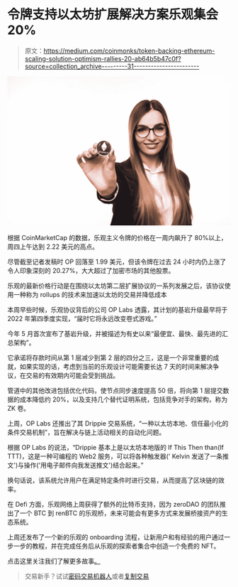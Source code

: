 # 令牌支持以太坊扩展解决方案乐观集会 20%

> 原文：<https://medium.com/coinmonks/token-backing-ethereum-scaling-solution-optimism-rallies-20-ab64b5b47c0f?source=collection_archive---------31----------------------->

![](img/0c635f73249a80de2bb5bff8f21445e4.png)

根据 CoinMarketCap 的数据，乐观主义令牌的价格在一周内飙升了 80%以上，周四上午达到 2.22 美元的高点。

尽管截至记者发稿时 OP 回落至 1.99 美元，但该令牌在过去 24 小时内仍上涨了令人印象深刻的 20.27%，大大超过了加密市场的其他股票。

乐观的最新价格行动是在围绕以太坊第二层扩展协议的一系列发展之后，该协议使用一种称为 rollups 的技术来加速以太坊的交易并降低成本

本周早些时候，乐观协议背后的公司 OP Labs 透露，其计划的基岩升级最早将于 2022 年第四季度实现，“届时它将永远改变卷式游戏。”

今年 5 月首次宣布了基岩升级，并被描述为有史以来“最便宜、最快、最先进的汇总架构”。

它承诺将存款时间从第 1 层减少到第 2 层的四分之三，这是一个非常重要的成就，如果实现的话，考虑到当前的乐观设计可能需要长达 7 天的时间来解决争议，在交易的有效期内可能会受到挑战。

管道中的其他改进包括优化代码，使节点同步速度提高 50 倍，将向第 1 层提交数据的成本降低约 20%，以及支持几个替代证明系统，包括竞争对手的架构，称为 ZK 卷。

上周，OP Labs 还推出了其 Drippie 交易系统，“一种以太坊本地、信任最小化的条件交易机制”，旨在解决与链上活动相关的自动化问题。

根据 OP Labs 的说法，“Drippie 基本上是以太坊本地版的 If This Then than(If TTT)，这是一种可编程的 Web2 服务，可以将各种触发器(' Kelvin 发送了一条推文')与操作('用电子邮件向我发送推文')结合起来。”

换句话说，该系统允许用户在满足特定条件时进行交易，从而提高了区块链的效率。

在 Defi 方面，乐观网络上周获得了额外的比特币支持，因为 zeroDAO 的团队推出了一个 BTC 到 renBTC 的乐观桥，未来可能会有更多方式来发展桥接资产的生态系统。

上周还发布了一个新的乐观的 onboarding 流程，让新用户和有经验的用户通过一步一步的教程，并在完成任务后从乐观的探索者集合中创造一个免费的 NFT。

点击这里关注我们了解更多故事[。](http://t.me/etellworld)

> 交易新手？试试[密码交易机器人](/coinmonks/crypto-trading-bot-c2ffce8acb2a)或者[复制交易](/coinmonks/top-10-crypto-copy-trading-platforms-for-beginners-d0c37c7d698c)